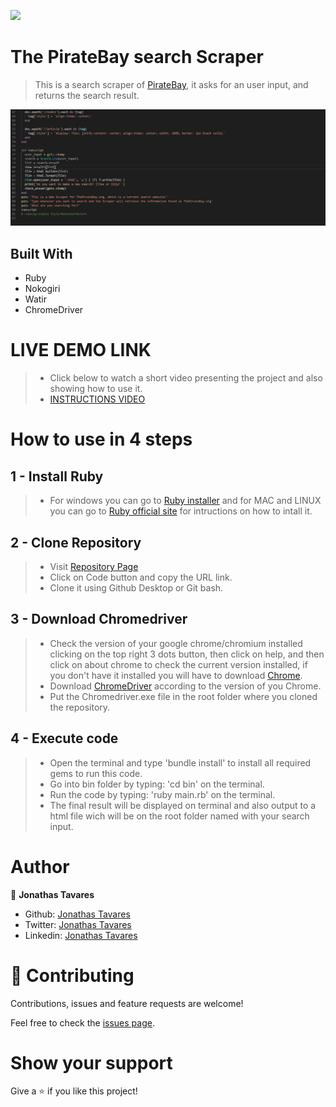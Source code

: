 ![](https://img.shields.io/badge/Microverse-blueviolet)

# The PirateBay search Scraper

> This is a search scraper of [PirateBay](https://thepiratebay.org/index.html), it asks for an user input, and returns the search result.

![screenshot](/screenshot.jpg)

## Built With

- Ruby
- Nokogiri
- Watir
- ChromeDriver

# LIVE DEMO LINK

>- Click below to watch a short video presenting the project and also showing how to use it.
>- [INSTRUCTIONS VIDEO](https://www.loom.com/share/e83a727c2b4048c2a868230becbc76f2)

# How to use in 4 steps

## 1 - Install Ruby

>- For windows you can go to [Ruby installer](https://rubyinstaller.org/) and for MAC and LINUX you can go to [Ruby official site](https://www.ruby-lang.org/en/downloads/) for intructions on how to intall it.

## 2 - Clone Repository

>- Visit [Repository Page](https://github.com/jonathastavares/Ruby-Scraper)
>- Click on Code button and copy the URL link.
>- Clone it using Github Desktop or Git bash.

## 3 - Download Chromedriver

>- Check the version of your google chrome/chromium installed clicking on the top right 3 dots button, then click on help, and then click on about chrome to check the current version installed, if you don't have it installed you will have to download [Chrome](https://www.google.com/intl/pt-BR/chrome/).
>- Download [ChromeDriver](https://chromedriver.storage.googleapis.com/index.html) according to the version of you Chrome.
>- Put the Chromedriver.exe file in the root folder where you cloned the repository.

## 4 - Execute code

>- Open the terminal and type 'bundle install' to install all required gems to run this code.
>- Go into bin folder by typing: 'cd bin' on the terminal.
>- Run the code by typing: 'ruby main.rb' on the terminal.
>- The final result will be displayed on terminal and also output to a html file wich will be on the root folder named with your search input.

# Author

👤 **Jonathas Tavares**

- Github: [Jonathas Tavares](https://github.com/jonathastavares)
- Twitter: [Jonathas Tavares](https://twitter.com/jhstavares)
- Linkedin: [Jonathas Tavares](https://www.linkedin.com/in/jonathas-tavares-24b8bba3/)

# 🤝 Contributing

Contributions, issues and feature requests are welcome!

Feel free to check the [issues page](https://github.com/jonathastavares/Ruby-Scraper/issues).

# Show your support

Give a ⭐️ if you like this project!
